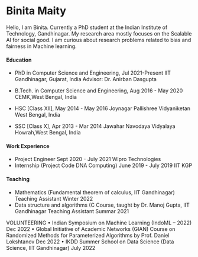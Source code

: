# Binita Maity


Hello, I am Binita. Currently a PhD student at the Indian Institute of Technology, Gandhinagar. My research area mostly focuses on the Scalable AI for social good. I am curious about research problems related to bias and fairness in Machine learning.
 

 
#### Education
 - PhD in Computer Science and Engineering, Jul 2021-Present
IIT Gandhinagar, Gujarat, India
Advisor: Dr. Anirban Dasgupta

- B.Tech. in Computer Science and Engineering, Aug 2016 - May 2020
CEMK,West Bengal, India

- HSC [Class XII], May 2014 - May 2016
Joynagar Pallishree Vidyaniketan West Bengal, India

- SSC [Class X], Apr 2013 - Mar 2014
Jawahar Navodaya Vidyalaya Howrah,West Bengal, India

#### Work Experience 
- Project Engineer Sept 2020 - July 2021
Wipro Technologies
- Internship (Project Code DNA Computing) June 2019 - July 2019
IIT KGP
#### Teaching

- Mathematics (Fundamental theorem of calculus, IIT Gandhinagar)
Teaching Assistant Winter 2022
- Data structure and algorithms (C Course, taught by Dr. Manoj Gupta, IIT Gandhinagar
Teaching Assistant Summar 2021

VOLUNTEERING
• Indian Symposium on Machine Learning (IndoML – 2022) Dec 2022
• Global Initiative of Academic Networks (GIAN) Course on Randomized Methods for Parameterized Algorithms by Prof. Daniel
Lokshtanov Dec 2022
• IKDD Summer School on Data Science (Data Science, IIT Gandhinagar) July 2022
